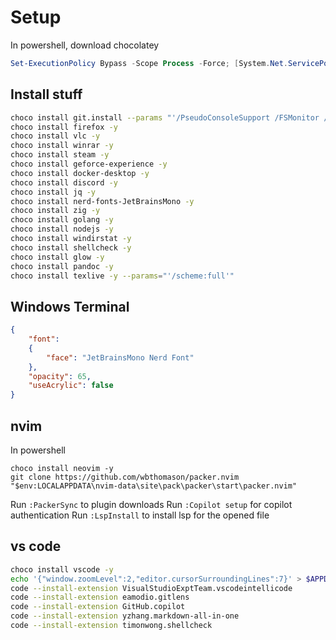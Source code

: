 # Setup

In powershell, download chocolatey

```powershell
Set-ExecutionPolicy Bypass -Scope Process -Force; [System.Net.ServicePointManager]::SecurityProtocol = [System.Net.ServicePointManager]::SecurityProtocol -bor 3072; iex ((New-Object System.Net.WebClient).DownloadString('https://community.chocolatey.org/install.ps1'))
```

## Install stuff

```sh
choco install git.install --params "'/PseudoConsoleSupport /FSMonitor /Symlinks /WindowsTerminalProfile /NoGuiHereIntegration'" -y
choco install firefox -y
choco install vlc -y
choco install winrar -y
choco install steam -y
choco install geforce-experience -y
choco install docker-desktop -y
choco install discord -y
choco install jq -y
choco install nerd-fonts-JetBrainsMono -y
choco install zig -y
choco install golang -y
choco install nodejs -y
choco install windirstat -y
choco install shellcheck -y
choco install glow -y
choco install pandoc -y
choco install texlive -y --params="'/scheme:full'"
```

## Windows Terminal

```json
{
    "font": 
    {
        "face": "JetBrainsMono Nerd Font"
    },
    "opacity": 65,
    "useAcrylic": false
}
```

## nvim
In powershell

```shell
choco install neovim -y
git clone https://github.com/wbthomason/packer.nvim "$env:LOCALAPPDATA\nvim-data\site\pack\packer\start\packer.nvim"
```

Run ```:PackerSync``` to plugin downloads 
Run ```:Copilot setup``` for  copilot authentication
Run ```:LspInstall``` to install lsp for the opened file

## vs code

```sh
choco install vscode -y
echo '{"window.zoomLevel":2,"editor.cursorSurroundingLines":7}' > $APPDATA/code/User/settings.json
code --install-extension VisualStudioExptTeam.vscodeintellicode
code --install-extension eamodio.gitlens
code --install-extension GitHub.copilot
code --install-extension yzhang.markdown-all-in-one
code --install-extension timonwong.shellcheck
```

